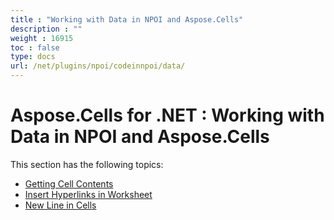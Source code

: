 ```yaml
---
title : "Working with Data in NPOI and Aspose.Cells" 
description : "" 
weight : 16915 
toc : false
type: docs
url: /net/plugins/npoi/codeinnpoi/data/
---
```


# Aspose.Cells for .NET : Working with Data in NPOI and Aspose.Cells


This section has the following topics:

*   [Getting Cell Contents](https://docs2.aspose.com/cells/net/plugins/npoi/codeinnpoi/data/getting+cell+contents)
*   [Insert Hyperlinks in Worksheet](https://docs2.aspose.com/cells/net/plugins/npoi/codeinnpoi/data/insert+hyperlinks+in+worksheet)
*   [New Line in Cells](https://docs2.aspose.com/cells/net/plugins/npoi/codeinnpoi/data/new+line+in+cells)

